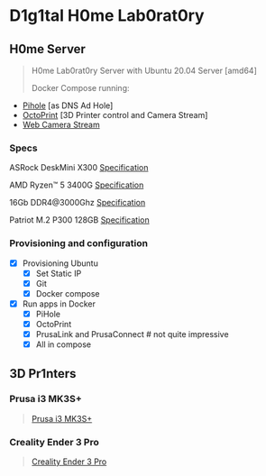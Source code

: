# D1g1tal H0me Lab0rat0ry

## H0me Server
> H0me Lab0rat0ry Server with Ubuntu 20.04 Server [amd64]
> 
> Docker Compose running:
* [Pihole](https://github.com/pi-hole/docker-pi-hole/) [as DNS Ad Hole]
* [OctoPrint](https://github.com/OctoPrint/octoprint-docker) [3D Printer control and Camera Stream]
* [Web Camera Stream](./C922-Pro-Stream/README.md)

### Specs
ASRock DeskMini X300 [Specification](https://www.asrock.com/nettop/AMD/DeskMini%20X300%20Series/index.asp#Specification)

AMD Ryzen™ 5 3400G [Specification](https://www.amd.com/en/products/apu/amd-ryzen-5-3400g)

16Gb DDR4@3000Ghz [Specification](https://www.adata.com/upload/downloadfile/Datasheet_XPG%20Hunter%20DDR4%20U-DIMM_20200529.pdf)

Patriot M.2 P300 128GB [Specification](https://www.patriotmemory.com/products/p300-pcie-m-2-internal-ssd)

### Provisioning and configuration

- [X] Provisioning Ubuntu
  - [X] Set Static IP
  - [X] Git
  - [X] Docker compose

- [X] Run apps in Docker
  - [X] PiHole
  - [X] OctoPrint
  - [X] PrusaLink and PrusaConnect # not quite impressive
  - [X] All in compose

## 3D Pr1nters
### Prusa i3 MK3S+
> [Prusa i3 MK3S+](./i3-MK3Splus/README.md)

### Creality Ender 3 Pro
> [Creality Ender 3 Pro](./Ender-3-Pro/README.md)
